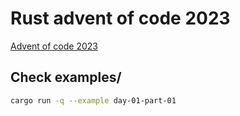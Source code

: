 # Rust advent of code 2023
[Advent of code 2023](https://adventofcode.com/2023/)
## Check examples/
```sh
cargo run -q --example day-01-part-01
```
